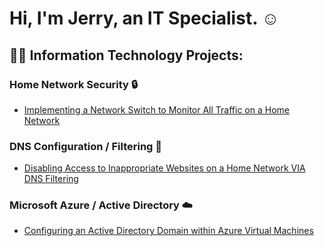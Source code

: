 <h1>Hi, I'm Jerry, an IT Specialist. ☺</h1>

<h2>👨‍💻 Information Technology Projects:</h2>

<h3>
  Home Network Security 🔒
</h3>

- [Implementing a Network Switch to Monitor All Traffic on a Home Network](https://github.com/Jerbear28-spec/Network-Switch-Project.git)

<h3>
  DNS Configuration / Filtering 🔞
</h3>

- [Disabling Access to Inappropriate Websites on a Home Network VIA DNS Filtering](https://github.com/Jerbear28-spec/Adult-Content-Blocker.git)

<h3>
  Microsoft Azure / Active Directory ☁️
</h3>

  - [Configuring an Active Directory Domain within Azure Virtual Machines](https://github.com/Jerbear28-spec/AD-Azure-Deployment.git)
